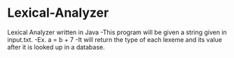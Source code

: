 # Lexical-Analyzer
Lexical Analyzer written in Java
-This program will be given a string given in input.txt. 
-Ex. a = b + 7
-It will return the type of each lexeme and its value after it is looked up in a database. 

